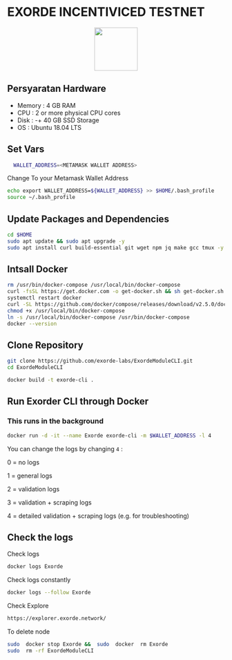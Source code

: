 
# EXORDE INCENTIVICED TESTNET

<p align="center">
  <img height="100" height="auto" src="https://user-images.githubusercontent.com/65535542/200724874-aeb41a88-61f9-44d1-b6e5-1bb012310329.jpeg">
</p>


## Persyaratan Hardware

- Memory  : 4 GB RAM
- CPU     : 2 or more physical CPU cores
- Disk    : -+ 40 GB SSD Storage
- OS      : Ubuntu 18.04 LTS

## Set Vars

```bash
  WALLET_ADDRESS=<METAMASK WALLET ADDRESS>
```
Change <METAMASK WALLET ADDRESS> To your Metamask Wallet Address

```bash
echo export WALLET_ADDRESS=${WALLET_ADDRESS} >> $HOME/.bash_profile
source ~/.bash_profile
```

## Update Packages and Dependencies
```bash
cd $HOME
sudo apt update && sudo apt upgrade -y
sudo apt install curl build-essential git wget npm jq make gcc tmux -y && apt purge docker docker-engine docker.io containerd docker-compose -y
```

## Intsall Docker
```bash
rm /usr/bin/docker-compose /usr/local/bin/docker-compose
curl -fsSL https://get.docker.com -o get-docker.sh && sh get-docker.sh
systemctl restart docker
curl -SL https://github.com/docker/compose/releases/download/v2.5.0/docker-compose-linux-x86_64 -o /usr/local/bin/docker-compose
chmod +x /usr/local/bin/docker-compose
ln -s /usr/local/bin/docker-compose /usr/bin/docker-compose
docker --version
```
## Clone Repository
```bash
git clone https://github.com/exorde-labs/ExordeModuleCLI.git
cd ExordeModuleCLI
```

```bash
docker build -t exorde-cli .
```

## Run Exorder CLI through Docker
### This runs in the background

```bash
docker run -d -it --name Exorde exorde-cli -m $WALLET_ADDRESS -l 4
```

You can change the logs by changing ``4`` :

0 = no logs
  
1 = general logs
  
2 = validation logs
  
3 = validation + scraping logs

4 = detailed validation + scraping logs (e.g. for troubleshooting)

## Check the logs

Check logs

```bash
docker logs Exorde
```
Check logs constantly

```bash
docker logs --follow Exorde

```
Check Explore

```bash
https://explorer.exorde.network/
```

To delete node

```bash
sudo  docker stop Exorde &&  sudo  docker  rm Exorde
sudo  rm -rf ExordeModuleCLI
 ```
